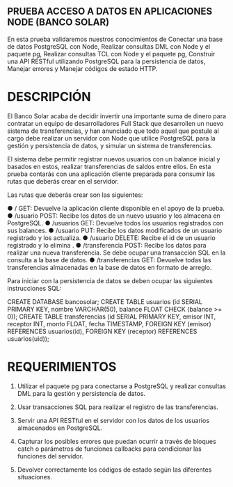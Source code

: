 ## PRUEBA ACCESO A DATOS EN APLICACIONES NODE (BANCO SOLAR)

En esta prueba validaremos nuestros conocimientos de Conectar una base de datos PostgreSQL con Node, Realizar consultas DML con Node y el paquete pg, Realizar consultas TCL con Node y el paquete pg, Construir una API RESTful utilizando PostgreSQL para la persistencia de datos, Manejar errores y Manejar códigos de estado HTTP.

# DESCRIPCIÓN 

El Banco Solar acaba de decidir invertir una importante suma de dinero para contratar un equipo de desarrolladores Full Stack que desarrollen un nuevo sistema de transferencias, y han anunciado que todo aquel que postule al cargo debe realizar un servidor con Node que utilice PostgreSQL para la gestión y persistencia de datos, y simular un sistema de transferencias.

El sistema debe permitir registrar nuevos usuarios con un balance inicial y basados en estos, realizar transferencias de saldos entre ellos.
En esta prueba contarás con una aplicación cliente preparada para consumir las rutas que deberás crear en el servidor.

Las rutas que deberás crear son las siguientes:

● / GET: Devuelve la aplicación cliente disponible en el apoyo de la prueba.
● /usuario POST: Recibe los datos de un nuevo usuario y los almacena en PostgreSQL.
● /usuarios GET: Devuelve todos los usuarios registrados con sus balances.
● /usuario PUT: Recibe los datos modificados de un usuario registrado y los actualiza.
● /usuario DELETE: Recibe el id de un usuario registrado y lo elimina .
● /transferencia POST: Recibe los datos para realizar una nueva transferencia. Se debe ocupar una transacción SQL en la consulta a la base de datos.
● /transferencias GET: Devuelve todas las transferencias almacenadas en la base de datos en formato de arreglo.

Para iniciar con la persistencia de datos se deben ocupar las siguientes instrucciones SQL:

CREATE DATABASE bancosolar;
CREATE TABLE usuarios (id SERIAL PRIMARY KEY, nombre VARCHAR(50),
balance FLOAT CHECK (balance >= 0));
CREATE TABLE transferencias (id SERIAL PRIMARY KEY, emisor INT, receptor
INT, monto FLOAT, fecha TIMESTAMP, FOREIGN KEY (emisor) REFERENCES
usuarios(id), FOREIGN KEY (receptor) REFERENCES usuarios(uid));

# REQUERIMIENTOS

1. Utilizar el paquete pg para conectarse a PostgreSQL y realizar consultas DML para la gestión y persistencia de datos.

2. Usar transacciones SQL para realizar el registro de las transferencias. 

3. Servir una API RESTful en el servidor con los datos de los usuarios almacenados en PostgreSQL. 

4. Capturar los posibles errores que puedan ocurrir a través de bloques catch o parámetros de funciones callbacks para condicionar las funciones del servidor. 

5. Devolver correctamente los códigos de estado según las diferentes situaciones.
